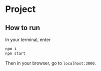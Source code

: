 # Project

## How to run
In your terminal, enter
```sh
npm i
npm start
```
Then in your browser, go to `localhost:3000`.
